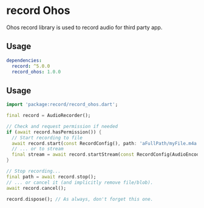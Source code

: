 # record Ohos

Ohos record library is used to record audio for third party app.

## Usage

```yaml
dependencies:
  record: ^5.0.0
  record_ohos: 1.0.0
```

## Usage

```dart
import 'package:record/record_ohos.dart';

final record = AudioRecorder();

// Check and request permission if needed
if (await record.hasPermission()) {
  // Start recording to file
  await record.start(const RecordConfig(), path: 'aFullPath/myFile.m4a');
  // ... or to stream
  final stream = await record.startStream(const RecordConfig(AudioEncoder.pcm16bits));
}

// Stop recording...
final path = await record.stop();
// ... or cancel it (and implicitly remove file/blob).
await record.cancel();

record.dispose(); // As always, don't forget this one.
```




